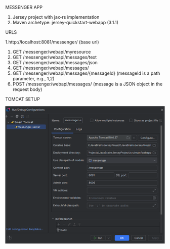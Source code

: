 MESSENGER APP

1. Jersey project with jax-rs implementation
2. Maven archetype: jersey-quickstart-webapp (3.1.1)


URLS

1.http://localhost:8081/messenger/ (base url)
1. GET /messenger/webapi/myresource 
2. GET /messenger/webapi/messages/text 
3. GET /messenger/webapi/messages/json
4. GET /messenger/webapi/messages/ 
5. GET /messenger/webapi/messages/{messageId} (messageId is a path parameter, e.g., 1,2)
6. POST /messenger/webapi/messages/ (message is a JSON object in the request body)

TOMCAT SETUP

![img.png](img.png)



